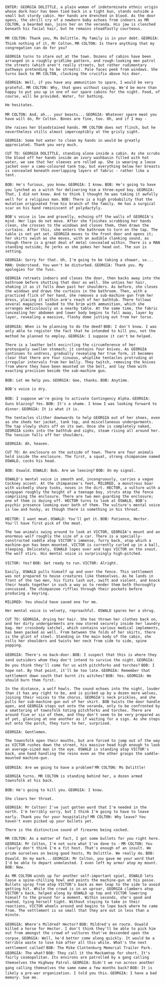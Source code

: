`ENTER: GEORGIA DOLITTLE, a plain woman of indeterminate ethnic origin whose dark hair has been tied back in a tight bun, stands outside a small but sturdy cabin. Her hands are drenched in blood. As the door opens, the shrill cry of a newborn baby echoes from indoors as MR COLTON, a bearded man, joins her on the veranda. His jaw is clenched beneath his facial hair, but he remains steadfastly courteous.`

`MR COLTON: Thank you, Ms Dolittle. My family is in your debt.`
`GEORGIA: Think nothing of it, Mr Colton.`
`MR COLTON: Is there anything that my congregation can do for you?`

`GEORGIA turns to stare out at the town. Dozens of cabins have been arranged in a roughly gridlike pattern, and rough-looking men patrol the streets (which aren't really streets, but rather rudimentary pathways pretending to be streets). Pale faces peek from windows. She turns back to MR COLTON, clocking the crucifix above his door.`

`GEORGIA: Well, if you have any ammunition to spare, I would be very grateful.`
`MR COLTON: Why, that goes without saying. We'd be more than happy to put you up in one of our spare cabins for the night. Food, of course, will be provided. Water, for bathing.`

`He hesitates.`

`MR COLTON: And, ah... your beasts...`
`GEORGIA: Whatever spare meat you have will do, Mr Colton. Bones are fine, too. Oh, and if I may -`

`She raises her bloodstained hands. MR COLTON does not flinch, but he nevertheless stills almost imperceptibly at the grisly sight.`

`GEORGIA: Some hot water to clean my hands in would be greatly appreciated. Thank you very much.`

`CUT TO: GEORGIA DOLITTLE, standing alone inside a cabin. As she scrubs the blood off her hands inside an ivory washbasin filled with hot water, we see that her sleeves are rolled up. She is wearing a loose jacket over a camo-coloured tank top, but everything below her breasts is concealed beneath overlapping layers of fabric - rather like a tent.`

`BOB: He's furious, you know.`
`GEORGIA: I know.`
`BOB: He's going to have you lynched as a witch for delivering him a three-eyed boy.`
`GEORGIA: That, I did not know. And to think I thought he was taking it awfully well for a religious man.`
`BOB: There is a high probability that the mutation originated from his branch of the family. He has a surgical scar on his hand reminiscent of polydactyly.`

`BOB's voice is low and gravelly, echoing off the walls of GEORGIA's mind. Her lips do not move. After she finishes scrubbing her hands clean, she crosses to the windows and closes them, then draws the curtains. After this, she enters the bathroom to turn on the tap. The table is not yet set. GEORGIA moves to the front door and opens it; her skirts swish as she moves, with an audible clanking sound, as though there is a great deal of metal concealed within. There is a MAN standing outside; he jerks as she pokes her head out. The sun is setting.`

`GEORGIA: Sorry for that. Uh, I'm going to be taking a shower, so...`
`MAN: Understood. You won't be disturbed.`
`GEORGIA: Thank you. My apologies for the fuss.`

`GEORGIA retreats indoors and closes the door, then backs away into the bathroom before shutting that door as well. She unties her hair, shaking it as it falls down past her shoulders. As before, she closes the windows and draws the curtains in the bathroom. Then, with a practiced flick of her hand, she removes a sub-machine gun from her dress, placing it within arm's reach of her bathtub. There follows several magazines loaded to the brim with ammunition, which she arranges meticulously on a nearby table. At the same time, the fabric concealing her abdomen and lower body begins to fall away, layer by layer, revealing a massive, fleshy dome jutting out from her torso.`

`GEORGIA: When is he planning to do the deed?`
`BOB: I don't know. I was only able to register the fact that he intended to kill you, not the method he planned to employ.`
`GEORGIA: I suppose it can't be helped.`

`There is a leather belt encircling the circumference of her grotesquely swollen stomach; it contains four knives. As GEORGIA continues to undress, gradually revealing her true form, it becomes clear that there are four sinuous, whiplike tentacles protruding at irregular intervals from her belly. They twitch, removing the knives from where they have been mounted on the belt, and lay them with exacting precision beside the sub-machine gun.`

`BOB: Let me help you.`
`GEORGIA: Gee, thanks.`
`BOB: Anytime.`

`BOB's voice is dry.`

`BOB: I suppose we're going to activate Contingency Alpha.`
`GEORGIA: Guns blazing? Yes.`
`BOB: It's a shame. I know I was looking forward to dinner.`
`GEORGIA: It is what it is.`

`The tentacles slither downwards to help GEORGIA out of her shoes, even as she sheds her jacket, tank top, and miscellaneous undergarments. The tap slowly shuts off on its own. Once she is completely naked, GEORGIA sinks into the bathtub and sighs, steam rising all around her. The tension falls off her shoulders.`

`GEORGIA: Ah, heaven.`

`CUT TO: An enclosure on the outside of town. There are four animals held inside the enclosure. The first, a squat, strong chimpanzee named OSWALD, cocks his head.`

`BOB: Oswald.`
`OSWALD: Bob. Are we leaving?`
`BOB: On my signal.`

`OSWALD's mental voice is smooth and, incongruously, carries a vague Cockney accent. At the chimpanzee's feet, MILDRED, a monstrous boar with wickedly sharp tusks, noses in the dirt. HECTOR, a vulture with a wingspan roughly the height of a teenage boy, struts atop the fence comprising the enclosure. There are two men guarding the enclosure; one of them is dozing off. HECTOR turns to look at OSWALD, BOB's psychic presence looming over both of them. The vulture's mental voice is low and husky, as though there is something in his throat.`

`HECTOR: I want meat.`
`OSWALD: You'll get it.`
`BOB: Patience, Hector. You'll have first pick of the meat.`

`The two animals swing around to look at VICTOR, GEORGIA's mount and an enormous wolf roughly the size of a car. There is a specially-constructed saddle atop VICTOR's immense, furry back, atop which a machine-gun has been mounted. VICTOR is currently curled up in a ball, sleeping. Delicately, OSWALD lopes over and taps VICTOR on the snout. The wolf stirs. His mental voice is surprisingly high-pitched.`

`VICTOR: Yes?`
`BOB: Get ready to run.`
`VICTOR: Alright.`

`Easily, OSWALD pulls himself up and over the fence. This settlement was not prepared to house creatures like themselves. As he lands in front of the two men, his fists lash out, swift and violent, and knock their heads together in such a way as to render them both thoroughly concussed. The chimpanzee riffles through their pockets before producing a keyring.`

`MILDRED: You should have saved one for me.`

`Her mental voice is velvety, reproachful. OSWALD spares her a shrug.`

`CUT TO: GEORGIA, drying her hair. She has thrown her clothes back on, and her dirty undergarments are now stored securely inside her laundry bag. Her crossbody satchel, which contains various medical implements, has been packed as well. From between the folds of her skirts, there is the glint of steel. Standing in the main body of the cabin, she rolls her shoulders and twists her neck from side to side, spine popping.`

`GEORGIA: There's no back-door.`
`BOB: I suspect that this is where they send outsiders whom they don't intend to survive the night.`
`GEORGIA: Do you think they'll come for us with pitchforks and torches?`
`BOB: I hope not. By that point, it'll be too late.`
`GEORGIA: Remember that settlement down south that burnt its witches?`
`BOB: Yes.`
`GEORGIA: We should burn them first.`

`In the distance, a wolf howls. The sound echoes into the night, louder than it has any right to be, and is picked up by a dozen more wolves, joining their voices to the chorus. GEORGIA's neck prickles, and she pulls her sub-machine gun out of her skirt. BOB twists the door handle open, and GEORGIA steps out onto the veranda, only to be confronted by a smattering of townsfolk toting pitchforks and torches. There are around five or six of them, and they don't seem to be very prepared as of yet, glancing at one another as if waiting for a sign. As she steps out onto the porch, they turn to her, surprised.`

`GEORGIA: Gentlemen.`

`The townsfolk open their mouths, but are forced to jump out of the way as VICTOR rushes down the street, his massive head high enough to look an average-sized man in the eye. OSWALD is standing atop VICTOR's back, one hand handling the reins even as the other grasps the saddle-mounted machine-gun.`

`GEORGIA: Are we going to have a problem?`
`MR COLTON: Ms Dolittle!`

`GEORGIA turns. MR COLTON is standing behind her, a dozen armed townsfolk at his back.`

`BOB: He's going to kill you.`
`GEORGIA: I know.`

`She clears her throat.`

`GEORGIA: Mr Colton! I've just gotten word that I'm needed in the north. I'm terribly sorry, but I think I'm going to have to leave early. Thank you for your hospitality?`
`MR COLTON: Why leave? You haven't even picked up your bullets yet.`

`There is the distinctive sound of firearms being cocked.`

`MR COLTON: As a matter of fact, I got some bullets for you right here.`
`GEORGIA: Mr Colton, I'm not sure what I've done to -`
`MR COLTON: You clearly don't think I'm a fit host. That's enough of an insult. We pride ourselves on being good hosts, Ms Dolittle. We really do.`
`BOB: Oswald. On my mark...`
`GEORGIA: Mr Colton, you gave me your word that I'd be able to depart unmolested. I even left my armor atop my mount.`
`BOB: Now.`

`As MR COLTON winds up for another self-important spiel, OSWALD lets loose a spine-chilling howl and points the machine-gun at his posse. Bullets spray from atop VICTOR's back as men leap to the side to avoid getting hit. While the crowd is in an uproar, GEORGIA clambers atop VICTOR's back, helped along by OSWALD up top and VICTOR lowering himself to the ground for a moment. Within seconds, she's good and seated, tying herself tight. Without staying to take in their reactions, VICTOR wheels around and begins to lope back where he came from. The settlement is so small that they are out in less than a minute.`

`GEORGIA: Where's Mildred? Hector?`
`BOB: Mildred's en route. Oswald killed a horse for Hector. I don't think they'll be able to pick him out from amongst the crowd of vultures that've descended upon the corpse.`
`GEORGIA: Well, he'd better come along quickly. It would be a terrible waste to lose him after all this while. What's the next settlement called?`
`BOB: The Mike Clattenburg Memorial Trailer Park.`
`GEORGIA: The what?`
`BOB: They call it the Mackamtop for short. It's fairly cosmopolitan. Its environs are patrolled by a gang calling themselves the Highway Patrol.`
`GEORGIA: Didn't we run across another gang calling themselves the same name a few months back?`
`BOB: It is likely a pre-war organization. I told you this.`
`GEORGIA: I have a bad memory. Sue me.`
